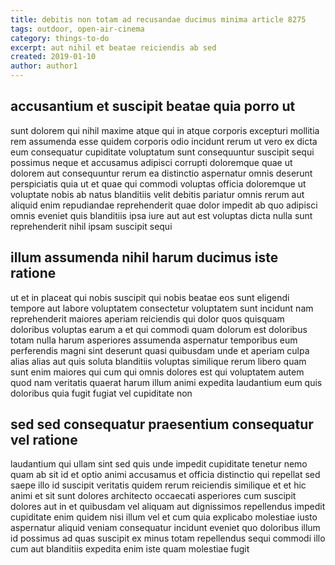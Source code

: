 ```yaml
---
title: debitis non totam ad recusandae ducimus minima article 8275
tags: outdoor, open-air-cinema
category: things-to-do
excerpt: aut nihil et beatae reiciendis ab sed
created: 2019-01-10
author: author1
---
```


## accusantium et suscipit beatae quia porro ut

sunt dolorem qui nihil maxime atque qui in atque corporis excepturi mollitia rem assumenda esse quidem corporis odio incidunt rerum ut vero ex dicta eum consequatur cupiditate voluptatum sunt consequuntur suscipit sequi possimus neque et accusamus adipisci corrupti doloremque quae ut dolorem aut consequuntur rerum ea distinctio aspernatur omnis deserunt perspiciatis quia ut et quae qui commodi voluptas officia doloremque ut voluptate nobis ab natus blanditiis velit debitis pariatur omnis rerum aut aliquid enim repudiandae reprehenderit quae dolor impedit ab quo adipisci omnis eveniet quis blanditiis ipsa iure aut aut est voluptas dicta nulla sunt reprehenderit nihil ipsam suscipit sequi

## illum assumenda nihil harum ducimus iste ratione

ut et in placeat qui nobis suscipit qui nobis beatae eos sunt eligendi tempore aut labore voluptatem consectetur voluptatem sunt incidunt nam reprehenderit maiores aperiam reiciendis qui dolor quos quisquam doloribus voluptas earum a et qui commodi quam dolorum est doloribus totam nulla harum asperiores assumenda aspernatur temporibus eum perferendis magni sint deserunt quasi quibusdam unde et aperiam culpa alias alias aut quis soluta blanditiis voluptas similique rerum libero quam sunt enim maiores qui cum qui omnis dolores est qui voluptatem autem quod nam veritatis quaerat harum illum animi expedita laudantium eum quis doloribus quia fugit fugiat vel cupiditate non

## sed sed consequatur praesentium consequatur vel ratione

laudantium qui ullam sint sed quis unde impedit cupiditate tenetur nemo quam ab sit id et optio animi accusamus et officia distinctio qui repellat sed saepe illo id suscipit veritatis quidem rerum reiciendis similique et et hic animi et sit sunt dolores architecto occaecati asperiores cum suscipit dolores aut in et quibusdam vel aliquam aut dignissimos repellendus impedit cupiditate enim quidem nisi illum vel et cum quia explicabo molestiae iusto aspernatur aliquid veniam consequatur incidunt eveniet quo doloribus illum id possimus ad quas suscipit ex minus totam repellendus sequi commodi illo cum aut blanditiis expedita enim iste quam molestiae fugit
